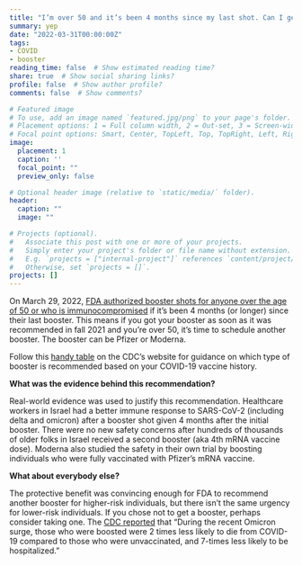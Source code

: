 ```yaml
---
title: "I’m over 50 and it’s been 4 months since my last shot. Can I get another booster?"
summary: yep
date: "2022-03-31T00:00:00Z"
tags:
- COVID
- booster
reading_time: false  # Show estimated reading time?
share: true  # Show social sharing links?
profile: false  # Show author profile?
comments: false  # Show comments?

# Featured image
# To use, add an image named `featured.jpg/png` to your page's folder.
# Placement options: 1 = Full column width, 2 = Out-set, 3 = Screen-width
# Focal point options: Smart, Center, TopLeft, Top, TopRight, Left, Right, BottomLeft, Bottom, BottomRight
image:
  placement: 1
  caption: ''
  focal_point: ""
  preview_only: false

# Optional header image (relative to `static/media/` folder).
header:
  caption: ""
  image: ""

# Projects (optional).
#   Associate this post with one or more of your projects.
#   Simply enter your project's folder or file name without extension.
#   E.g. `projects = ["internal-project"]` references `content/project/deep-learning/index.md`.
#   Otherwise, set `projects = []`.
projects: []
---
```

On March 29, 2022, [FDA authorized booster shots for anyone over the age of 50 or who is immunocompromised](https://www.fda.gov/news-events/press-announcements/coronavirus-covid-19-update-fda-authorizes-second-booster-dose-two-covid-19-vaccines-older-and) if it’s been 4 months (or longer) since their last booster. This means if you got your booster as soon as it was recommended in fall 2021 and you’re over 50, it’s time to schedule another booster. The booster can be Pfizer or Moderna.

Follow this [handy table](https://www.cdc.gov/coronavirus/2019-ncov/vaccines/booster-shot.html#:~:text=After%20this%20time%20period%2C,considered%20up%20to%20date.) on the CDC’s website for guidance on which type of booster is recommended based on your COVID-19 vaccine history.

**What was the evidence behind this recommendation?**

Real-world evidence was used to justify this recommendation. Healthcare workers in Israel had a better immune response to SARS-CoV-2 (including delta and omicron) after a booster shot given 4 months after the initial booster. There were no new safety concerns after hundreds of thousands of older folks in Israel received a second booster (aka 4th mRNA vaccine dose). Moderna also studied the safety in their own trial by boosting individuals who were fully vaccinated with Pfizer’s mRNA vaccine.

**What about everybody else?**

The protective benefit was convincing enough for FDA to recommend another booster for higher-risk individuals, but there isn’t the same urgency for lower-risk individuals. If you chose not to get a booster, perhaps consider taking one. The [CDC reported](https://www.cdc.gov/media/releases/2022/s0328-covid-19-boosters.html) that “During the recent Omicron surge, those who were boosted were 2 times less likely to die from COVID-19 compared to those who were unvaccinated, and 7-times less likely to be hospitalized.”